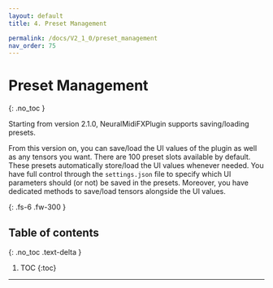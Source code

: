 ```yaml
---
layout: default
title: 4. Preset Management

permalink: /docs/V2_1_0/preset_management
nav_order: 75
---
```


# Preset Management
{: .no_toc }

Starting from version 2.1.0, NeuralMidiFXPlugin supports saving/loading presets. 

From this version on, you can save/load the UI values of the plugin as well as any tensors you want. There
are 100 preset slots available by default. These presets automatically store/load the UI values whenever needed.
You have full control through the `settings.json` file to specify which UI parameters should (or not) be saved
in the presets. Moreover, you have dedicated methods to save/load tensors alongside the UI values.

{: .fs-6 .fw-300 }

## Table of contents
{: .no_toc .text-delta }

1. TOC
{:toc}

---

## 